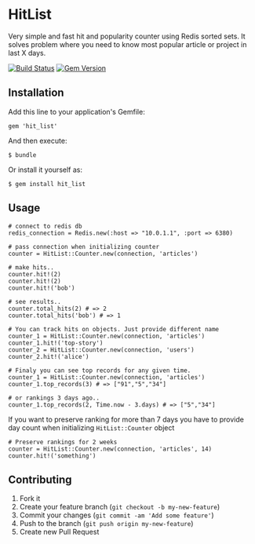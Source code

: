 # HitList

Very simple and fast hit and popularity counter using Redis sorted sets.
It solves problem where you need to know most popular article or project in last X days.

[![Build Status](https://travis-ci.org/krists/hit_list.png?branch=master)](https://travis-ci.org/krists/hit_list)
[![Gem Version](https://badge.fury.io/rb/hit_list.png)](http://badge.fury.io/rb/hit_list)

## Installation

Add this line to your application's Gemfile:

    gem 'hit_list'

And then execute:

    $ bundle

Or install it yourself as:

    $ gem install hit_list

## Usage

    # connect to redis db
    redis_connection = Redis.new(:host => "10.0.1.1", :port => 6380)

    # pass connection when initializing counter
    counter = HitList::Counter.new(connection, 'articles')

    # make hits..
    counter.hit!(2)
    counter.hit!(2)
    counter.hit!('bob')

    # see results..
    counter.total_hits(2) # => 2
    counter.total_hits('bob') # => 1

    # You can track hits on objects. Just provide different name
    counter_1 = HitList::Counter.new(connection, 'articles')
    counter_1.hit!('top-story')
    counter_2 = HitList::Counter.new(connection, 'users')
    counter_2.hit!('alice')

    # Finaly you can see top records for any given time.
    counter_1 = HitList::Counter.new(connection, 'articles')
    counter_1.top_records(3) # => ["91","5","34"]

    # or rankings 3 days ago..
    counter_1.top_records(2, Time.now - 3.days) # => ["5","34"]

If you want to preserve ranking for more than 7 days you have to provide day count when initializing `HitList::Counter` object

    # Preserve rankings for 2 weeks
    counter = HitList::Counter.new(connection, 'articles', 14)
    counter.hit!('something')

## Contributing

1. Fork it
2. Create your feature branch (`git checkout -b my-new-feature`)
3. Commit your changes (`git commit -am 'Add some feature'`)
4. Push to the branch (`git push origin my-new-feature`)
5. Create new Pull Request
